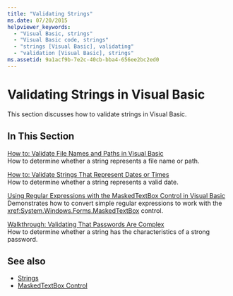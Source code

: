 ```yaml
---
title: "Validating Strings"
ms.date: 07/20/2015
helpviewer_keywords: 
  - "Visual Basic, strings"
  - "Visual Basic code, strings"
  - "strings [Visual Basic], validating"
  - "validation [Visual Basic], strings"
ms.assetid: 9a1acf9b-7e2c-40cb-bba4-656ee2bc2ed0
---
```

# Validating Strings in Visual Basic
This section discusses how to validate strings in Visual Basic.  
  
## In This Section  
 [How to: Validate File Names and Paths in Visual Basic](how-to-validate-file-names-and-paths.md)  
 How to determine whether a string represents a file name or path.  
  
 [How to: Validate Strings That Represent Dates or Times](how-to-validate-strings-that-represent-dates-or-times.md)  
 How to determine whether a string represents a valid date.  
  
 [Using Regular Expressions with the MaskedTextBox Control in Visual Basic](using-regular-expressions-with-the-maskedtextbox-control.md)  
 Demonstrates how to convert simple regular expressions to work with the <xref:System.Windows.Forms.MaskedTextBox> control.  
  
 [Walkthrough: Validating That Passwords Are Complex](walkthrough-validating-that-passwords-are-complex.md)  
 How to determine whether a string has the characteristics of a strong password.  
  
## See also

- [Strings](index.md)
- [MaskedTextBox Control](/dotnet/desktop/winforms/controls/maskedtextbox-control-windows-forms)
